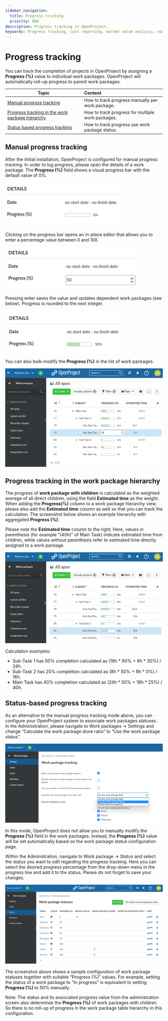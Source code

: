 ```yaml
---
sidebar_navigation:
  title: Progress tracking
  priority: 800
description: Progress tracking in OpenProject.
keywords: Progress tracking, cost reporting, earned value analysis, earned value management
---
```


# Progress tracking

You can track the completion of projects in OpenProject by assigning
a **Progress (%)** value to individual work packages.
OpenProject will automatically roll-up progress to parent work packages.

| Topic                                                                                               | Content                                           |
|-----------------------------------------------------------------------------------------------------|:--------------------------------------------------|
| [Manual progress tracking](#manual-progress-tracking)                                               | How to track progress manually per work package.  |
| [Progress tracking in the work package hierarchy](#progress-tracking-in-the-work-package-hierarchy) | How to track progress for multiple work packages. |
| [Status based progress tracking](#status-based-progress-tracking)                                   | How to track progress use work package status.    |

## Manual progress tracking

After the initial installation, OpenProject is configured
for manual progress tracking. In order to log progress,
please open the details of a work package.
The **Progress (%)** field shows a visual progress bar with
the default value of 0%.

![Work package progress field](progress-tracking-wp-field.png)

Clicking on the progress bar opens an in-place editor
that allows you to enter a percentage value between 0 and 100.

![Work package progress field with editor](progress-tracking-wp-field-editor.png)

Pressing enter saves the value and updates dependent work packages (see below).
Progress is rounded to the next integer.

![Work package progress field with 50%](progress-tracking-wp-field-50perc.png)

You can also bulk-modify the **Progress (%)** in the list of work packages.

![Bulk editing progress](progress-tracking-bulk-editing.png)

## Progress tracking in the work package hierarchy

The progress of **work package with children** is calculated as the
weighted average of all direct children, using the field **Estimated time**
as the weight.
When adding the **Progress(%)** column to a work
package hierarchy view, please also add the **Estimated time**
column as well so that you can track the calculation.
The screenshot below shows an example hierarchy with aggregated
**Progress (%)**.

Please note the **Estimated time** column to the right.
Here, values in parenthesis (for example “(40h)” of Main Task)
indicate estimated time from children, while values without
parenthesis refer to estimated time directly assigned to a work
package.

![Progress calculation in the WP hierarchy](progress-tracking-hierarchy-progress.png)

Calculation examples:
 * Sub-Task 1 has 50% completion calculated as (16h * 60% + 8h * 30%) / 24h.
 * Sub-Task 2 has 25% completion calculated as (8h * 50% + 8h * 0%) / 16h.
 * Main Task has 40% completion calculated as (24h * 50% + 16h * 25%) / 40h.

## Status-based progress tracking

As an alternative to the manual progress tracking mode above, you can configure
your OpenProject system to associate work packages statuses .
In the Administration, please navigate to Work packages -> Settings and change “Calculate the work package done ratio” to
“Use the work package status”.

![Change calculate the work package done ratio](image-20221102110738283.png)

In this mode, OpenProject does _not_ allow you to manually modify the
**Progress (%)** field in the work packages.
Instead, the **Progress (%)** value will be set automatically based on the work package
status configuration page.

Within the Administration, navigate to Work package -> Status and select the status you want to edit regarding the progress tracking. Here you can select the desired progress percentage from the drop-down menu in the progress line and add it to the status. Please do not forget to save your changes.

![Progress calculation in the WP hierarchy](progress-tracking-admin-status-percentage.png)

The screenshot above shows a sample configuration of work package
statuses together with suitable “Progress (%)” values.
For example, setting the status of a work package to “In progress”
is equivalent to setting **Progress (%)** to 50% manually.

Note: The status and its associated progress value from the
administration screen also determines the **Progress (%)** of
work packages with children. So there is no roll-up of progress
in the work package table hierarchy in this configuration.
